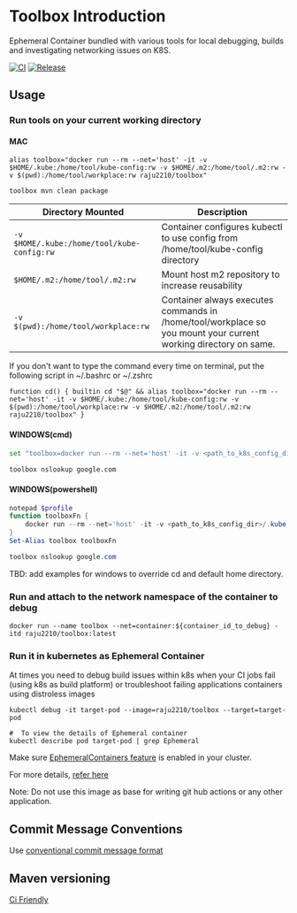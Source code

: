 # Toolbox Introduction
Ephemeral Container bundled with various tools for local debugging, builds and investigating networking issues on K8S.

[![CI](https://github.com/rajesh-kumar/toolbox-container/workflows/CI/badge.svg)](https://github.com/rajesh-kumar/toolbox-container/actions?query=branch%3Amaster)
[![Release](https://github.com/rajesh-kumar/toolbox-container/workflows/Release/badge.svg)](https://github.com/rajesh-kumar/toolbox-container/actions?query=branch%3Amaster)


## Usage

### Run tools on your current working directory

#### MAC

```shell script
alias toolbox="docker run --rm --net='host' -it -v $HOME/.kube:/home/tool/kube-config:rw -v $HOME/.m2:/home/tool/.m2:rw -v $(pwd):/home/tool/workplace:rw raju2210/toolbox"
```

```shell script
toolbox mvn clean package
```

| Directory Mounted | Description |
| --- | --- |
| `-v $HOME/.kube:/home/tool/kube-config:rw` | Container configures kubectl to use config from /home/tool/kube-config directory |
| `$HOME/.m2:/home/tool/.m2:rw` | Mount host m2 repository to increase reusability |
| `-v $(pwd):/home/tool/workplace:rw` | Container always executes commands in /home/tool/workplace so you mount your current working directory on same. |

If you don't want to type the command every time on terminal, put the following script in ~/.bashrc or ~/.zshrc

```shell script
function cd() { builtin cd "$@" && alias toolbox="docker run --rm --net='host' -it -v $HOME/.kube:/home/tool/kube-config:rw -v $(pwd):/home/tool/workplace:rw -v $HOME/.m2:/home/tool/.m2:rw raju2210/toolbox" }
```

#### WINDOWS(cmd)

```bash script
set "toolbox=docker run --rm --net='host' -it -v <path_to_k8s_config_dir>/.kube:/home/tool/kube-config -v %cd%:/home/tool/workplace -v <path_to_m2_dir>:/home/tool/.m2 raju2210/toolbox"

toolbox nslookup google.com
```

#### WINDOWS(powershell)

```powershell script
notepad $profile
function toolboxFn {
    docker run --rm --net='host' -it -v <path_to_k8s_config_dir>/.kube:/home/tool/kube-config -v ${PWD}:/home/tool/workplace raju2210/toolbox
}
Set-Alias toolbox toolboxFn

toolbox nslookup google.com
```
TBD: add examples for windows to override cd and default home directory.

### Run and attach to the network namespace of the container to debug
```shell script
docker run --name toolbox --net=container:${container_id_to_debug} -itd raju2210/toolbox:latest
```

### Run it in kubernetes as Ephemeral Container

At times you need to debug build issues within k8s when your CI jobs fail (using k8s as build platform) or troubleshoot failing applications containers using distroless images  

```shell script
kubectl debug -it target-pod --image=raju2210/toolbox --target=target-pod
```

```shell script
#  To view the details of Ephemeral container
kubectl describe pod target-pod | grep Ephemeral
```

Make sure [EphemeralContainers feature](https://kubernetes.io/docs/reference/command-line-tools-reference/feature-gates/) is enabled in your cluster.

For more details, [refer here](https://kubernetes.io/docs/tasks/debug-application-cluster/debug-running-pod/#ephemeral-container)

Note: Do not use this image as base for writing git hub actions or any other application.

## Commit Message Conventions

Use [conventional commit message format](https://www.conventionalcommits.org/en/v1.0.0/)

## Maven versioning

[Ci Friendly](https://maven.apache.org/maven-ci-friendly.html)
